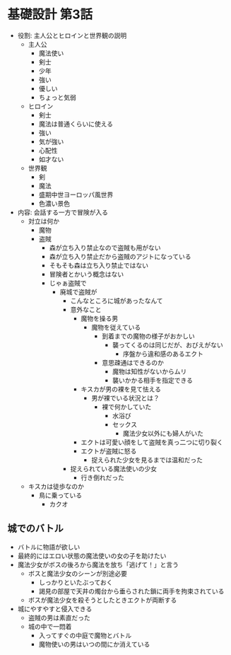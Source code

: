 # 基礎設計 第3話
- 役割: 主人公とヒロインと世界観の説明
  - 主人公
    - 魔法使い
    - 剣士
    - 少年
    - 強い
    - 優しい
    - ちょっと気弱
  - ヒロイン
    - 剣士
    - 魔法は普通くらいに使える
    - 強い
    - 気が強い
    - 心配性
    - 如才ない
  - 世界観
    - 剣
    - 魔法
    - 盛期中世ヨーロッパ風世界
    - 色濃い景色
- 内容: 会話する一方で冒険が入る
  - 対立は何か
    - 魔物
    - 盗賊
      - 森が立ち入り禁止なので盗賊も用がない
      - 森が立ち入り禁止だから盗賊のアジトになっている
      - そもそも森は立ち入り禁止ではない
      - 冒険者とかいう概念はない
      - じゃぁ盗賊で
        - 廃城で盗賊が
          - こんなところに城があったなんて
          - 意外なこと
            - 魔物を操る男
              - 魔物を従えている
                - 到着までの魔物の様子がおかしい
                  - 襲ってくるのは同じだが、おびえがない
                    - 序盤から違和感のあるエクト
                - 意思疎通はできるのか
                  - 魔物は知性がないからムリ
                  - 襲いかかる相手を指定できる
            - キスカが男の裸を見て怯える
              - 男が裸でいる状況とは？
                - 裸で何かしていた
                  - 水浴び
                  - セックス
                    - 魔法少女以外にも婦人がいた
            - エクトは可愛い顔をして盗賊を真っ二つに切り裂く
            - エクトが盗賊に怒る
              - 捉えられた少女を見るまでは温和だった
          - 捉えられている魔法使いの少女
            - 行き倒れだった
  - キスカは徒歩なのか
    - 鳥に乗っている
      - カクオ

## 城でのバトル
- バトルに物語が欲しい
- 最終的にはエロい状態の魔法使いの女の子を助けたい
- 魔法少女がボスの後ろから魔法を放ち「逃げて！」と言う
  - ボスと魔法少女のシーンが別途必要
    - しっかりといたぶっておく
    - 謁見の部屋で天井の燭台から垂らされた鎖に両手を拘束されている
  - ボスが魔法少女を殺そうとしたときエクトが両断する
- 城にやすやすと侵入できる
  - 盗賊の男は素直だった
  - 城の中で一悶着
    - 入ってすぐの中庭で魔物とバトル
    - 魔物使いの男はいつの間にか消えている
